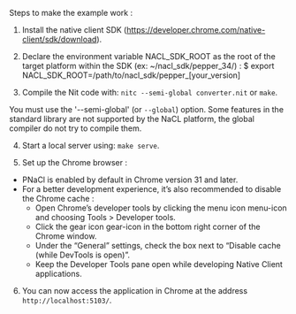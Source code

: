 Steps to make the example work :

1. Install the native client SDK (https://developer.chrome.com/native-client/sdk/download).

2. Declare the environment variable NACL_SDK_ROOT as the root of the target platform within the SDK (ex: ~/nacl_sdk/pepper_34/) :
	$ export NACL_SDK_ROOT=/path/to/nacl_sdk/pepper_[your_version]

3. Compile the Nit code with: `nitc --semi-global converter.nit` or `make`.

You must use the '--semi-global' (or `--global`) option. Some features in the standard library are not supported by the NaCL platform, the global compiler do not try to compile them.

4. Start a local server using: `make serve`.

5. Set up the Chrome browser :
 - PNaCl is enabled by default in Chrome version 31 and later.
 - For a better development experience, it’s also recommended to disable the Chrome cache :
	- Open Chrome’s developer tools by clicking the menu icon menu-icon and choosing Tools > Developer tools.
	- Click the gear icon gear-icon in the bottom right corner of the Chrome window.
	- Under the “General” settings, check the box next to “Disable cache (while DevTools is open)”.
	- Keep the Developer Tools pane open while developing Native Client applications.

6. You can now access the application in Chrome at the address `http://localhost:5103/`.
